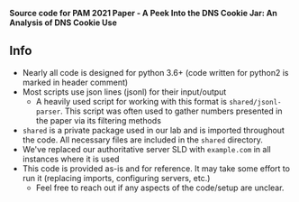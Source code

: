 **Source code for PAM 2021 Paper - A Peek Into the DNS Cookie Jar: An Analysis of DNS Cookie Use**

## Info
* Nearly all code is designed for python 3.6+ (code written for python2 is marked in header comment)
* Most scripts use json lines (jsonl) for their input/output
  * A heavily used script for working with this format is `shared/jsonl-parser`. This script was often used to gather numbers presented in the paper via its filtering methods
* `shared` is a private package used in our lab and is imported throughout the code. All necessary files are included in the `shared` directory.
* We've replaced our authoritative server SLD with `example.com` in all instances where it is used
* This code is provided as-is and for reference. It may take some effort to run it (replacing imports, configuring servers, etc.)
  * Feel free to reach out if any aspects of the code/setup are unclear.